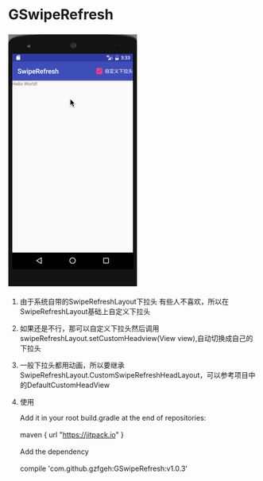 # GSwipeRefresh <br>
###            ![](/screen/SwipeRefresh.gif) <br>

1. 由于系统自带的SwipeRefreshLayout下拉头 有些人不喜欢，所以在SwipeRefreshLayout基础上自定义下拉头  <br> 
2. 如果还是不行，那可以自定义下拉头然后调用swipeRefreshLayout.setCustomHeadview(View view),自动切换成自己的下拉头  <br>  
3. 一般下拉头都用动画，所以要继承SwipeRefreshLayout.CustomSwipeRefreshHeadLayout，可以参考项目中的DefaultCustomHeadView
4. 使用


	Add it in your root build.gradle at the end of repositories: <br>  
        	maven { url "https://jitpack.io" } <br>  
	Add the dependency  <br>  
		compile 'com.github.gzfgeh:GSwipeRefresh:v1.0.3' 
